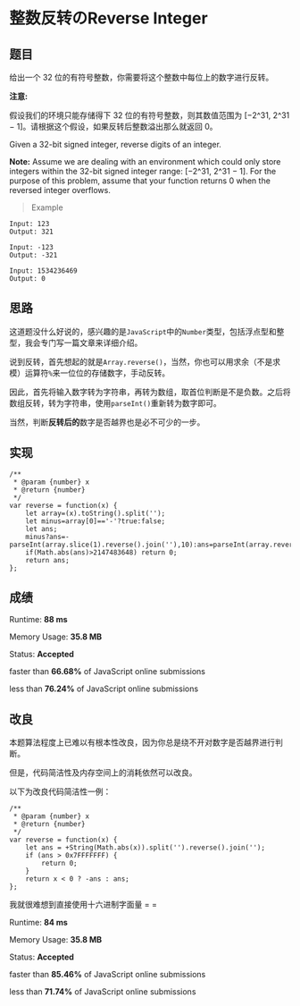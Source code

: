 # 整数反转のReverse Integer

## 题目

给出一个 32 位的有符号整数，你需要将这个整数中每位上的数字进行反转。

**注意:**

假设我们的环境只能存储得下 32 位的有符号整数，则其数值范围为 [−2^31,  2^31 − 1]。请根据这个假设，如果反转后整数溢出那么就返回 0。

Given a 32-bit signed integer, reverse digits of an integer.

**Note:**
Assume we are dealing with an environment which could only store integers within the 32-bit signed integer range: [−2^31,  2^31 − 1]. For the purpose of this problem, assume that your function returns 0 when the reversed integer overflows.

> Example

```
Input: 123
Output: 321
```

```
Input: -123
Output: -321
```

```
Input: 1534236469
Output: 0
```

## 思路

这道题没什么好说的，感兴趣的是`JavaScript`中的`Number`类型，包括浮点型和整型，我会专门写一篇文章来详细介绍。

说到反转，首先想起的就是`Array.reverse()`，当然，你也可以用求余（不是求模）运算符`%`来一位位的存储数字，手动反转。

因此，首先将输入数字转为字符串，再转为数组，取首位判断是不是负数。之后将数组反转，转为字符串，使用`parseInt()`重新转为数字即可。

当然，判断**反转后的**数字是否越界也是必不可少的一步。

## 实现

```
/**
 * @param {number} x
 * @return {number}
 */
var reverse = function(x) {
    let array=(x).toString().split('');
    let minus=array[0]=='-'?true:false;
    let ans;
    minus?ans=-parseInt(array.slice(1).reverse().join(''),10):ans=parseInt(array.reverse().join(''),10);
    if(Math.abs(ans)>2147483648) return 0;
    return ans;
};
```

## 成绩

Runtime:  **88 ms**

Memory Usage: **35.8 MB**

Status:  **Accepted**

faster than **66.68%** of JavaScript online submissions

less than **76.24%** of JavaScript online submissions

## 改良

本题算法程度上已难以有根本性改良，因为你总是绕不开对数字是否越界进行判断。

但是，代码简洁性及内存空间上的消耗依然可以改良。

以下为改良代码简洁性一例：

```
/**
 * @param {number} x
 * @return {number}
 */
var reverse = function(x) {
    let ans = +String(Math.abs(x)).split('').reverse().join('');
    if (ans > 0x7FFFFFFF) {
        return 0;
    }
    return x < 0 ? -ans : ans;
};
```

我就很难想到直接使用十六进制字面量 = =

Runtime:  **84 ms**

Memory Usage: **35.8 MB**

Status:  **Accepted**

faster than **85.46%** of JavaScript online submissions

less than **71.74%** of JavaScript online submissions